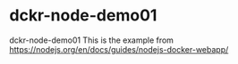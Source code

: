 # dckr-node-demo01
dckr-node-demo01
This is the example from https://nodejs.org/en/docs/guides/nodejs-docker-webapp/
